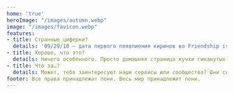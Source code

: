 ```yaml
---
home: 'true'
heroImage: "/images/autumn.webp"
image: "/images/favicon.webp"
features:
- title: Странные циферки?
  details: '09/29/18 — дата первого появлиения киринов во Friendship is Magic.'
- title: Хорошо, что это?
  details: Ничего особенного. Просто домашняя страница кучки гиканутых пониёбов.
- title: Что за…?
  details: Может, тебя заинтересуют наши сервисы или сообщество? Они сверху.
footer: Все права принадлежат пони. Весь мир принадлежит пони.
---
```

